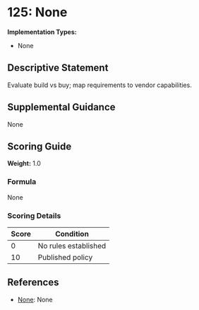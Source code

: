 # 125: None

**Implementation Types:**
- None

## Descriptive Statement

Evaluate build vs buy; map requirements to vendor capabilities.

## Supplemental Guidance

None

## Scoring Guide

**Weight:** 1.0

### Formula

None

### Scoring Details

| Score | Condition |
| ----- | --------- |
| 0 | No rules established |
| 10 | Published policy |

## References

- [None](None): None

